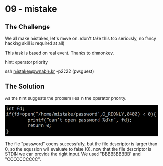 # 09 - mistake



## The Challenge



We all make mistakes, let's move on. \(don't take this too seriously, no fancy hacking skill is required at all\)



This task is based on real event, Thanks to dhmonkey.



hint: operator priority



ssh mistake@pwnable.kr -p2222 \(pw:guest\)



## The Solution



As the hint suggests the problem lies in the operator priority.



![](/.gitbook/assets/image%20%2842%29.png)



The file "password" opens successfully, but the file descriptor is larger than 0, so the equasion will evaluate to false \(0\). now that the file descriptor is STDIN we can provide the right input. We used "BBBBBBBBBB" and "CCCCCCCCCC".



